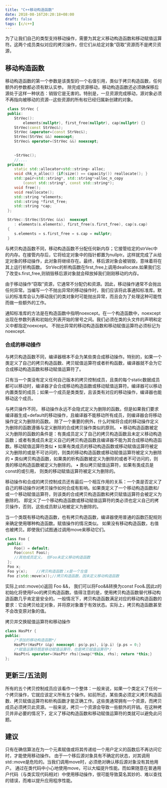 ```yaml
---
title: "C++移动构造函数"
date: 2018-08-16T20:20:18+08:00
draft: false
tags: [c/c++]
---
```

为了让我们自己的类型支持移动操作，需要为其定义移动构造函数和移动赋值运算符。这两个成员类似对应的拷贝操作，但它们从给定对象“窃取”资源而不是拷贝资源，

## 移动构造函数
移动构造函数的第一个参数是该类型的一个右值引用，类似于拷贝构造函数，任何额外的参数都必须有默认实参。
除完成资源移动，移动构造函数还必须确保移后源处于这样一种状态：销毁它是无害的。特别是，一旦资源完成移动，源对象必须不再指向被移动的资源--这些资源的所有权已经归属新创建的对象。
```c++
 class StrVec {
 public:
 	StrVec():
 		elements(nullptr), first_free(nullptr), cap(nullptr) {}
 	StrVec(const StrVec&);
 	StrVec &operator=(const StrVec&);
 	StrVec(StrVec &&) noexcept;
 	StrVec& operator=(StrVec &&) noexcept;
 	
 	
 	~StrVec();
 	//....
 private:
 	static std::allocator<std::string> alloc;
 	void chk_n_alloc() {if(size() == capacity()) reallocate(); }
 	std::pair<std::string*, std::string*>alloc_n_copy
 		(const std::string*, const std::string*);
 	void free();
 	void reallocate();
 	std::string *elements;
 	std::string *first_free;
 	std::string *cap;
 };

 StrVec::StrVec(StrVec &&s)  noexcept
 	: elements(s.elements), first_free(s.first_free), cap(s.cap)
 {
 	s.elements = s.first_free = s.cap = nullptr;
 }

```

与拷贝构造函数不同，移动构造函数不分配任何新内存；它接管给定的strVec中的内存。在接管内存后，它将给定对象中的指针都置为nullptr。这样就完成了从给定对象的移动操作，此对象将继续存在。最终，移后源对象会被销毁，意味着将在其上运行析构函数。
StrVec的析构函数在first_free上调用deallocate.如果我们忘了改变s.first_free,则销毁移后源对象就会释放掉我们刚刚移动的内存。

由于移动操作“窃取”资源，它通常不分配仍和资源。因此，移动操作通常不会抛出任何异常。当编写一个不抛出异常的移动操作时，我们应该将此事通知标准库。默认的标准库会认为移动我们的类对象时可能抛出异常，而且会为了处理这种可能性而做一些额外的工作。

通知标准库的方法是在构造函数中指明noexcept。在一个构造函数中，noexcept出现在参数列表和初始化列表开始的冒号之间。我们必须在类的头文件的声明和定义中都指定noexcept。
不抛出异常的移动构造函数和移动赋值运算符必须标记为noexcept.

### 合成的移动操作
与拷贝构造函数不同，编译器根本不会为某些类合成移动操作。特别的，如果一个类定义了自己的拷贝构造函数、拷贝赋值运算符或者析构函数，编译器就不会为它合成移动构造函数和移动赋值运算符了。

只有当一个类没有定义任何自己版本的拷贝控制成员，且类的每个static数据成员都可以移动时，编译器才会合成移动构造函数或移动赋值运算符。编译器可以移动内置类型的成员；如果一个成员是类类型，且该类有对应的移动操作，编译器也能移动这个成员。


与拷贝操作不同， 移动操作永远不会隐式定义为删除的函数。但是如果我们要求编译器生成=default的移动操作，且编译器不能移动所有成员，则编译器会将移动操作定义为删除的函数。 除了一个重要的例外，什么时候将合成的移动操作定义为删除的函数遵循与定义删除的合成拷贝操作类似的原则。
	• 移动构造函数被定义为删除的函数的条件是：有类成员定义了自己的拷贝构造函数且未定义移动构造函数；或者有类成员未定义自己的拷贝构造函数且编译器不能为其合成移动构造函数。移动赋值运算符类似
	• 如果有类成员的移动构造函数或移动赋值运算符被定义为删除的或是不可访问的，则类的移动构造函数或移动赋值运算符被定义为删除的
	• 类似拷贝构造函数，如果类的析构函数被定义为删除的或者不可访问的，则类的移动构造函数被定义为删除的。
	• 类似拷贝赋值运算符，如果有类成员是const的或引用， 则类的移动赋值运算符被定义为删除的。
	

移动操作和合成的拷贝控制成员还有最后一个相互作用的关系：一个类是否定义了自己的移动操作对拷贝操作如何合成有影响。如果类定义了一个移动构造函数和/或一个移动赋值运算符，则该类的合成拷贝构造函数和拷贝赋值运算符会被定义为删除的。
即定义了一个移动构造函数或移动赋值运算符的类必须也定义自己的拷贝操作，否则，这些成员默认地被定义为删除的。

当一个类既有移动构造函数，也有拷贝构造函数，编译器使用普通的函数匹配规则来确定使用哪种构造函数。赋值操作的情况类似。
如果没有移动构造函数，右值也被拷贝。即使我们试图通过调用move来移动它们。
```c++
class Foo {
 public:
 	Foo() = default;
 	Foo(const Foo&);
 	//其他成员定义， 但Foo未定义移动构造函数
 };
 Foo x;
 Foo y(x);    //拷贝构造函数；x是一个左值
 Foo z(std::move(x));//拷贝构造函数，因未定义移动构造函数
```

实际上std::move(x)返回 Foo &&， 我们可以将Foo&&转换为const Foo&.因此z的初始化将使用Foo的拷贝构造函数。值得注意的是，使用拷贝构造函数替代移动构造函数几乎肯定是安全的。一般情况下，拷贝构造函数满足对应的移动构造函数的要求：它会拷贝给定对象，并将原对象置于有效状态。实际上，拷贝构造函数甚至不会改变原对象的值。

拷贝并交换赋值运算符和移动操作
```c++
class HasPtr {
public:
	/*添加的移动构造函数*/
	HasPtr(HasPtr &&p) noexcept: ps(p.ps), i(p.i) {p.ps = 0;}
	/*赋值运算符既是移动赋值运算符，也是拷贝赋值运算符*/
	HasPtr& operator=(HasPtr rhs){swap(*this, rhs); return *this;}
};
```


## 更新三/五法则
所有的五个拷贝控制成员应该看作一个整体：一般来说，如果一个类定义了任何一个拷贝操作，它就应该定义所有五个操作。如前所述，某些类必须定义拷贝构造函数、拷贝赋值运算符和析构函数才能正确工作。这些类通常拥有一个资源，而拷贝成员必须拷贝此资源。一般来说，拷贝一个资源会导致一些额外的开销。在这种拷贝并非必要的情况下，定义了移动构造函数和移动赋值运算符的类就可以避免此问题。


## 建议
只有在确信算法在为一个元素赋值或将其传递给一个用户定义的函数后不再访问它时，才能使用移动操作。
由于一个移后源对象具有不确定的状态，对其调用std::move是危险的。当我们调用move时，必须绝对确认移后源对象没有其他用户。
通过在类代码中小心地使用move，可以大幅提升性能。而如果随意在普通用户代码（与类实现代码相对）中使用移动操作，很可能导致莫名其妙的、难以查找的错误，而难以提升应用程序性能。

